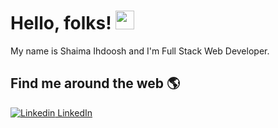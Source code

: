 # Hello, folks! <img src="https://raw.githubusercontent.com/MartinHeinz/MartinHeinz/master/wave.gif" width="30px">

 My name is Shaima Ihdoosh and I'm Full Stack Web Developer.


## Find me around the web 🌎
[![Linkedin](https://i.stack.imgur.com/gVE0j.png) LinkedIn](https://www.linkedin.com/in/shaimaihdoosh/)

